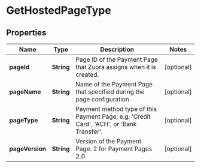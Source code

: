 

# GetHostedPageType


## Properties

| Name | Type | Description | Notes |
|------------ | ------------- | ------------- | -------------|
|**pageId** | **String** | Page ID of the Payment Page that Zuora assigns when it is created.  |  [optional] |
|**pageName** | **String** | Name of the Payment Page that specified during the page configuration.  |  [optional] |
|**pageType** | **String** | Payment method type of this Payment Page, e.g. &#39;Credit Card&#39;, &#39;ACH&#39;, or &#39;Bank Transfer&#39;.  |  [optional] |
|**pageVersion** | **String** | Version of the Payment Page. 2 for Payment Pages 2.0.  |  [optional] |



